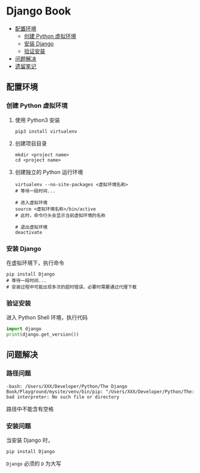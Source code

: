 # Django Book

- [配置环境](#配置环境)
	- [创建 Python 虚拟环境](#创建-python-虚拟环境)
	- [安装 Django](#安装-django)
	- [验证安装](#验证安装)
- [问题解决](#问题解决)
- [遗留笔记](#遗留笔记)

## 配置环境

### 创建 Python 虚拟环境

1. 使用 Python3 安装

	```shell
	pip3 install virtualenv
	```

2. 创建项目目录

	```shell
	mkdir <project name>
	cd <project name>
	```
	
3. 创建独立的 Python 运行环境

	```shell
	virtualenv --no-site-packages <虚拟环境名称>
	# 等待一段时间...
	
	# 进入虚拟环境
	source <虚拟环境名称>/bin/active
	# 此时，命令行头会显示当前虚拟环境的名称

	# 退出虚拟环境
	deactivate
	```
### 安装 Django

在虚拟环境下，执行命令

```shell
pip install Django
# 等待一段时间...
# 安装过程中可能出现多次的超时错误，必要时需要通过代理下载
```

### 验证安装

进入 Python Shell 环境，执行代码

```py
import django
print(django.get_version())
```

## 问题解决

### 路径问题

```
-bash: /Users/XXX/Developer/Python/The Django Book/Playground/mysite/venv/bin/pip: "/Users/XXX/Developer/Python/The: bad interpreter: No such file or directory
```

路径中不能含有空格

### 安装问题

当安装 Django 时，

```shell
pip install Django
```

`Django` 必须的 `D` 为大写

